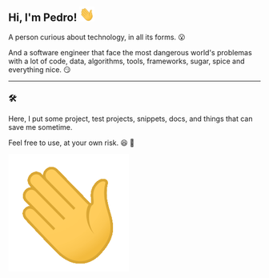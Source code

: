 ## Hi, I'm Pedro! <img src="https://raw.githubusercontent.com/pedrostefano/pedrostefano/master/wave.gif" width="30px">

A person curious about technology, in all its forms. :open_mouth:

And a software engineer that face the most dangerous world's problemas with a lot of code, data, algorithms, tools, frameworks, sugar, spice and everything nice. :smirk:

---

### :hammer_and_wrench:

Here, I put some project, test projects, snippets, docs, and things that can save me sometime.

Feel free to use, at your own risk. :laughing: :crossed_fingers:

<img src="https://raw.githubusercontent.com/pedrostefano/pedrostefano/master/wave.gif">
